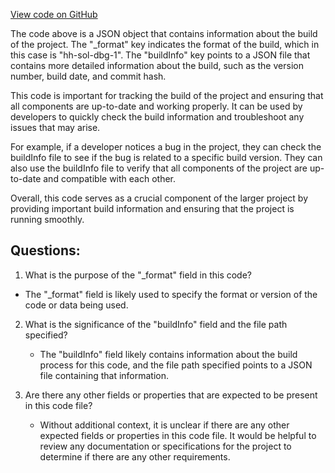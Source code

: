 [View code on GitHub](zoo-labs/zoo/blob/master/contracts/artifacts/src/ZOO.sol/ZOO.dbg.json)

The code above is a JSON object that contains information about the build of the project. The "_format" key indicates the format of the build, which in this case is "hh-sol-dbg-1". The "buildInfo" key points to a JSON file that contains more detailed information about the build, such as the version number, build date, and commit hash.

This code is important for tracking the build of the project and ensuring that all components are up-to-date and working properly. It can be used by developers to quickly check the build information and troubleshoot any issues that may arise.

For example, if a developer notices a bug in the project, they can check the buildInfo file to see if the bug is related to a specific build version. They can also use the buildInfo file to verify that all components of the project are up-to-date and compatible with each other.

Overall, this code serves as a crucial component of the larger project by providing important build information and ensuring that the project is running smoothly.
## Questions: 
 1. What is the purpose of the "_format" field in this code?
   - The "_format" field is likely used to specify the format or version of the code or data being used.

2. What is the significance of the "buildInfo" field and the file path specified?
   - The "buildInfo" field likely contains information about the build process for this code, and the file path specified points to a JSON file containing that information.

3. Are there any other fields or properties that are expected to be present in this code file?
   - Without additional context, it is unclear if there are any other expected fields or properties in this code file. It would be helpful to review any documentation or specifications for the project to determine if there are any other requirements.